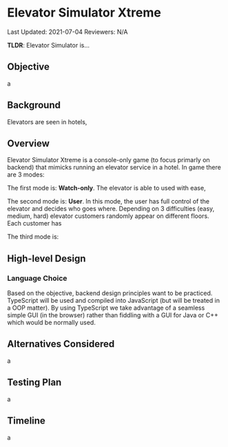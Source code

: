 # Elevator Simulator Xtreme
Last Updated: 2021-07-04
Reviewers: N/A

**TLDR**: Elevator Simulator is...

## Objective
a

## Background
Elevators are seen in hotels, 

## Overview
Elevator Simulator Xtreme is a console-only game (to focus primarly on backend) that mimicks running an elevator service in a hotel. In game there are 3 modes:

The first mode is: **Watch-only**. The elevator is able to used with ease,

The second mode is: **User**. In this mode, the user has full control of the elevator and decides who goes where. Depending on 3 difficulties (easy, medium, hard) elevator customers randomly appear on different floors. Each customer has 

The third mode is: 

 

## High-level Design
### Language Choice
Based on the objective, backend design principles want to be practiced. TypeScript will be used and compiled into JavaScript (but will be treated in a OOP matter). By using TypeScript we take advantage of a seamless simple GUI (in the browser) rather than fiddling with a GUI for Java or C++ which would be normally used.



## Alternatives Considered
a

## Testing Plan
a

## Timeline
a